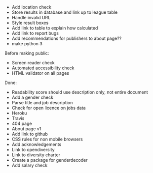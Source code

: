 * Add location check
* Store results in database and link up to league table
* Handle invalid URL
* Style result boxes
* Add link to table to explain how calculated
* Add link to report bugs
* Add recommendations for publishers to about page??
* make python 3

Before making public:

* Screen reader check
* Automated accessibility check
* HTML validator on all pages



Done:
* Readability score should use description only, not entire document
* Add a gender check
* Parse title and job description
* Check for open licence on jobs data
* Heroku
* Travis
* 404 page
* About page v1
* Add link to github
* CSS rules for non mobile browsers
* Add acknowledgements
* Link to opendiversity
* Link to diversity charter
* Create a package for genderdecoder
* Add salary check